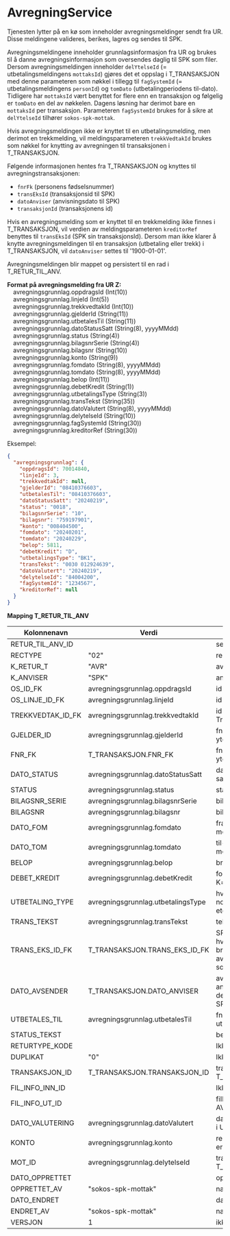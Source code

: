# AvregningService

Tjenesten lytter på en kø som inneholder avregningsmeldinger sendt fra UR. Disse meldingene valideres, berikes, lagres og sendes til SPK.

Avregningsmeldingene inneholder grunnlagsinformasjon fra UR og brukes til å danne avregningsinformasjon som oversendes daglig til SPK som filer.
Dersom avregningsmeldingen inneholder `delYtelseId` (= utbetalingsmeldingens `mottaksId`) gjøres det et oppslag i T_TRANSAKSJON med denne parameteren som nøkkel i tillegg til `fagSystemId` (=
utbetalingsmeldingens `personId`) og `tomDato` (utbetalingperiodens til-dato).
Tidligere har `mottaksId` vært benyttet for flere enn en transaksjon og følgelig er `tomDato` en del av nøkkelen. Dagens løsning har derimot bare en `mottaksId` per transaksjon.
Parameteren `fagSystemId` brukes for å sikre at `delYtelseId` tilhører `sokos-spk-mottak`.

Hvis avregningsmeldingen ikke er knyttet til en utbetalingsmelding, men derimot en trekkmelding, vil meldingsparameteren `trekkVedtakId` brukes som nøkkel for knytting av avregningen til transaksjonen
i
T_TRANSAKSJON.

Følgende informasjonen hentes fra T_TRANSAKSJON og knyttes til avregningstransaksjonen:

* `fnrFk` (personens fødselsnummer)
* `transEksId` (transaksjonsid til SPK)
* `datoAnviser` (anvisningsdato til SPK)
* `transaksjonId` (transaksjonens id)

Hvis en avregningsmelding som er knyttet til en trekkmelding ikke finnes i T_TRANSAKSJON, vil verdien av meldingsparameteren `kreditorRef` benyttes til `transEksId` (SPK sin transaksjonsId).
Dersom man ikke klarer å knytte avregningsmeldingen til en transaksjon (utbetaling eller trekk) i T_TRANSAKSJON, vil `datoAnviser` settes til '1900-01-01'.

Avregningsmeldingen blir mappet og persistert til en rad i T_RETUR_TIL_ANV.

**Format på avregningsmelding fra UR Z:**
<br/>&emsp;avregningsgrunnlag.oppdragsId (Int(10))
<br/>&emsp;avregningsgrunnlag.linjeId (Int(5))
<br/>&emsp;avregningsgrunnlag.trekkvedtakId (Int(10))
<br/>&emsp;avregningsgrunnlag.gjelderId (String(11))
<br/>&emsp;avregningsgrunnlag.utbetalesTil (String(11))
<br/>&emsp;avregningsgrunnlag.datoStatusSatt (String(8), yyyyMMdd)
<br/>&emsp;avregningsgrunnlag.status (String(4))
<br/>&emsp;avregningsgrunnlag.bilagsnrSerie (String(4))
<br/>&emsp;avregningsgrunnlag.bilagsnr (String(10))
<br/>&emsp;avregningsgrunnlag.konto (String(9))
<br/>&emsp;avregningsgrunnlag.fomdato (String(8), yyyyMMdd)
<br/>&emsp;avregningsgrunnlag.tomdato (String(8), yyyyMMdd)
<br/>&emsp;avregningsgrunnlag.belop (Int(11))
<br/>&emsp;avregningsgrunnlag.debetKredit (String(1))
<br/>&emsp;avregningsgrunnlag.utbetalingsType (String(3))
<br/>&emsp;avregningsgrunnlag.transTekst (String(35))
<br/>&emsp;avregningsgrunnlag.datoValutert (String(8), yyyyMMdd)
<br/>&emsp;avregningsgrunnlag.delytelseId (String(10))
<br/>&emsp;avregningsgrunnlag.fagSystemId (String(30))
<br/>&emsp;avregningsgrunnlag.kreditorRef (String(30))

Eksempel:

```json
{
  "avregningsgrunnlag": {
    "oppdragsId": 70014840,
    "linjeId": 3,
    "trekkvedtakId": null,
    "gjelderId": "08410376603",
    "utbetalesTil": "08410376603",
    "datoStatusSatt": "20240219",
    "status": "0018",
    "bilagsnrSerie": "10",
    "bilagsnr": "759197901",
    "konto": "008404500",
    "fomdato": "20240201",
    "tomdato": "20240229",
    "belop": 5811,
    "debetKredit": "D",
    "utbetalingsType": "BK1",
    "transTekst": "0030 012924639",
    "datoValutert": "20240219",
    "delytelseId": "84004200",
    "fagSystemId": "1234567",
    "kreditorRef": null
  }
}
```

**Mapping T_RETUR_TIL_ANV**

| Kolonnenavn       | Verdi                              | Kommentar                                                                                                    |
|-------------------|------------------------------------|--------------------------------------------------------------------------------------------------------------|
| RETUR_TIL_ANV_ID  |                                    | settes av databasen                                                                                          |
| RECTYPE           | "02"                               | recordtype                                                                                                   |
| K_RETUR_T         | "AVR"                              | avregningstype                                                                                               |
| K_ANVISER         | "SPK"                              | anviser                                                                                                      |
| OS_ID_FK          | avregningsgrunnlag.oppdragsId      | id på oppdraget i OS                                                                                         |
| OS_LINJE_ID_FK    | avregningsgrunnlag.linjeId         | id på oppdragslinjen i OS                                                                                    |
| TREKKVEDTAK_ID_FK | avregningsgrunnlag.trekkvedtakId   | id på trekk i Skatt- og Trekkomponenten                                                                      |
| GJELDER_ID        | avregningsgrunnlag.gjelderId       | fnr/dnr til rettighetshaver for ytelsen                                                                      |
| FNR_FK            | T_TRANSAKSJON.FNR_FK               | fnr/dnr til personen som mottar ytelsen                                                                      |
| DATO_STATUS       | avregningsgrunnlag.datoStatusSatt  | dato for når returnert status er satt                                                                        |
| STATUS            | avregningsgrunnlag.status          | status fra økonomiløsningen                                                                                  |
| BILAGSNR_SERIE    | avregningsgrunnlag.bilagsnrSerie   | bilagsserie fra UR                                                                                           |
| BILAGSNR          | avregningsgrunnlag.bilagsnr        | bilagsnummer fra UR                                                                                          |
| DATO_FOM          | avregningsgrunnlag.fomdato         | fra-dato i funksjonell periode mottatt av anviser                                                            |
| DATO_TOM          | avregningsgrunnlag.tomdato         | til-dato i funksjonell periode mottatt av anviser                                                            |
| BELOP             | avregningsgrunnlag.belop           | brutto ytelse eller trukket beløp                                                                            |
| DEBET_KREDIT      | avregningsgrunnlag.debetKredit     | fortegn på beløp, D=debet, K=kredit                                                                          |
| UTBETALING_TYPE   | avregningsgrunnlag.utbetalingsType | hvordan utbetalingen er sendt, norsk konto, utenlandsk konto, etc                                            |
| TRANS_TEKST       | avregningsgrunnlag.transTekst      | tekst knyttet til transaksjonen                                                                              |
| TRANS_EKS_ID_FK   | T_TRANSAKSJON.TRANS_EKS_ID_FK      | SPK sin id til transaksjonen<br/>hvis trekk ikke er fra SPK, brukes avregningsgrunnlag.kreditorRef som verdi |
| DATO_AVSENDER     | T_TRANSAKSJON.DATO_ANVISER         | avsenders dato mottatt fra anviser, settes til 1900-01-01 dersom transaksjon ikke er fra SPK                 |
| UTBETALES_TIL     | avregningsgrunnlag.utbetalesTil    | fnr eller orgnr som mottar utbetalingen                                                                      |
| STATUS_TEKST      |                                    | beskrivelse av status                                                                                        |
| RETURTYPE_KODE    |                                    | Ikke i bruk                                                                                                  |
| DUPLIKAT          | "0"                                | Ikke i bruk                                                                                                  |
| TRANSAKSJON_ID    | T_TRANSAKSJON.TRANSAKSJON_ID       | transaksjonens id i T_TRANSAKSJON                                                                            |
| FIL_INFO_INN_ID   |                                    | Ikke i bruk                                                                                                  |
| FIL_INFO_UT_ID    |                                    | filInfoId knyttes til avsendt AVR-fil                                                                        |
| DATO_VALUTERING   | avregningsgrunnlag.datoValutert    | dato når transaksjon er valutert i UR                                                                        |
| KONTO             | avregningsgrunnlag.konto           | regnskapskonto transaksjonen er ført på                                                                      |
| MOT_ID            | avregningsgrunnlag.delytelseId     | transaksjonens motId i T_TRANSAKSJON                                                                         |
| DATO_OPPRETTET    |                                    | opprettelsesdato for record                                                                                  |
| OPPRETTET_AV      | "sokos-spk-mottak"                 | nais appnavn                                                                                                 |
| DATO_ENDRET       |                                    | dato når record er endret                                                                                    |
| ENDRET_AV         | "sokos-spk-mottak"                 | nais appnavn                                                                                                 |
| VERSJON           | 1                                  | ikke i bruk                                                                                                  |


